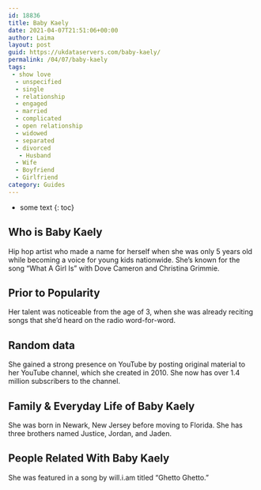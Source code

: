 ```yaml
---
id: 18836
title: Baby Kaely
date: 2021-04-07T21:51:06+00:00
author: Laima
layout: post
guid: https://ukdataservers.com/baby-kaely/
permalink: /04/07/baby-kaely
tags:
 - show love
  - unspecified
  - single
  - relationship
  - engaged
  - married
  - complicated
  - open relationship
  - widowed
  - separated
  - divorced
   - Husband
  - Wife
  - Boyfriend
  - Girlfriend
category: Guides
---
```


* some text
{: toc}


## Who is Baby Kaely
                  
                  
                  
Hip hop artist who made a name for herself when she was only 5 years old while becoming a voice for young kids nationwide. She&#8217;s known for the song &#8220;What A Girl Is&#8221; with Dove Cameron and Christina Grimmie.
                  
              
            
              
            
                
                
                
## Prior to Popularity
                  
                  
                  
Her talent was noticeable from the age of 3, when she was already reciting songs that she&#8217;d heard on the radio word-for-word.
                  
              
            
              
            
                
                
                
## Random data
                  
                  
                  
She gained a strong presence on YouTube by posting original material to her YouTube channel, which she created in 2010. She now has over 1.4 million subscribers to the channel.
                  
              
            
              
            
                
                
                
## Family & Everyday Life of Baby Kaely
                  
                  
                  
She was born in Newark, New Jersey before moving to Florida. She has three brothers named Justice, Jordan, and Jaden.
                  
              
            
              
            
                
                
                
## People Related With Baby Kaely
                  
                  
                  
She was featured in a song by will.i.am titled &#8220;Ghetto Ghetto.&#8221;
                  
              
            
              
            
                
              
            
              
              
            
            
              
            
          
          
          